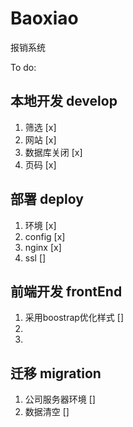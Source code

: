 # Baoxiao
报销系统

To do: 
## 本地开发 develop
1. 筛选 [x]
2. 网站 [x]
3. 数据库关闭 [x]
4. 页码 [x]


## 部署 deploy
1. 环境 [x]
2. config [x]
3. nginx [x]
4. ssl []



## 前端开发 frontEnd
1. 采用boostrap优化样式 []
2. 
3. 


## 迁移 migration
1. 公司服务器环境 []
2. 数据清空 []